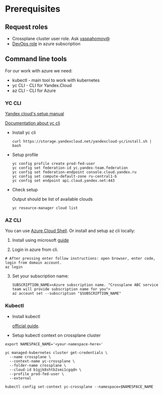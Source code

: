 # Prerequisites

## Request roles

* Crossplane cluster user role. Ask [vaspahomov@](http://staff.yandex-team.ru/vaspahomov)
* [DevOps role](https://idm.yandex-team.ru/system/cloud-crossplane/roles#rf=1,rf-role=Yw6dgUy5#cloud-crossplane/azure/sandbox/az_devops(fields:()),f-status=all,f-role=cloud-crossplane,sort-by=-updated,rf-expanded=Yw6dgUy5)
  in azure subscription

## Command line tools

For our work with azure we need:

* kubectl - main tool to work with kubernetes
* yc CLI - CLI for Yandex.Cloud
* az CLI - CLI for Azure

### YC CLI

[Yandex cloud's setup manual](https://wiki.yandex-team.ru/cloud/support/tools/#yandex.cloudcliyc)

[Documentation about yc cli](https://cloud.yandex.ru/docs/cli/cli-ref/)

* Install yc cli
  ```shell
  curl https://storage.yandexcloud.net/yandexcloud-yc/install.sh | bash
  ```

* Setup profile
  ```shell
  yc config profile create prod-fed-user
  yc config set federation-id yc.yandex-team.federation
  yc config set federation-endpoint console.cloud.yandex.ru
  yc config set compute-default-zone ru-central1-b
  yc config set endpoint api.cloud.yandex.net:443
  ```

* Check setup

  Output should be list of available clouds

  ```shell
  yc resource-manager cloud list
  ```

### AZ CLI

You can use [Azure Cloud Shell](https://docs.microsoft.com/en-us/azure/cloud-shell/quickstart). Or install and setup az
cli locally:

1. Install using microsoft [guide](https://docs.microsoft.com/en-us/cli/azure/install-azure-cli)

2. Login in azure from cli.

```shell
# After pressing enter follow instructions: open browser, enter code, login from domain account.
az login
```

3. Set your subscription name:

    ```shell
    SUBSCRIPTION_NAME=<Azure subscription name. "Crossplane ABC service team will provide subscription name for you">
    az account set --subscription "$SUBSCRIPTION_NAME"
    ```

### Kubectl

* Install kubectl

  [official guide](https://kubernetes.io/docs/tasks/tools/#kubectl).

* Setup kubectl context on crossplane cluster

```
export NAMESPACE_NAME='<your-namespace-here>'

yc managed-kubernetes cluster get-credentials \
  --name crossplane \
  --context-name yc-crossplane \
  --folder-name crossplane \
  --cloud-id b1gjk8shtb2smi1cgqdn \
  --profile prod-fed-user \
  --external

kubectl config set-context yc-crossplane --namespace=$NAMESPACE_NAME
```
